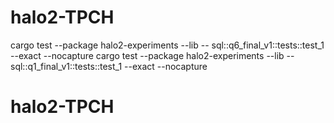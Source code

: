 # halo2-TPCH
cargo test --package halo2-experiments --lib -- sql::q6_final_v1::tests::test_1 --exact --nocapture
cargo test --package halo2-experiments --lib -- sql::q1_final_v1::tests::test_1 --exact --nocapture

# halo2-TPCH
